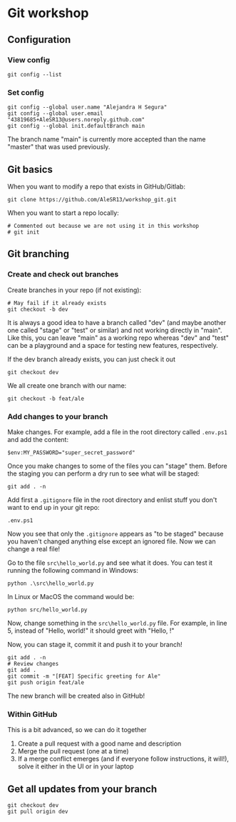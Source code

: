 # Git workshop

## Configuration

### View config

```
git config --list
```

### Set config

```
git config --global user.name "Alejandra H Segura"
git config --global user.email "43819685+AleSR13@users.noreply.github.com"
git config --global init.defaultBranch main
```

The branch name "main" is currently more accepted than the name "master" that was used previously.

## Git basics

When you want to modify a repo that exists in GitHub/Gitlab:

```
git clone https://github.com/AleSR13/workshop_git.git
```

When you want to start a repo locally:

```
# Commented out because we are not using it in this workshop
# git init
```

## Git branching

### Create and check out branches

Create branches in your repo (if not existing):

```
# May fail if it already exists
git checkout -b dev
```

It is always a good idea to have a branch called "dev" (and maybe another one called "stage" or "test" or similar) and not working directly in "main". Like this, you can leave "main" as a working repo whereas "dev" and "test" can be a playground and a space for testing new features, respectively.

If the dev branch already exists, you can just check it out

```
git checkout dev
```

We all create one branch with our name:

```
git checkout -b feat/ale
```

### Add changes to your branch

Make changes. For example, add a file in the root directory called `.env.ps1` and add the content:

```
$env:MY_PASSWORD="super_secret_password"
```

Once you make changes to some of the files you can "stage" them. Before the staging you can perform a dry run to see what will be staged:

```
git add . -n
```

Add first a `.gitignore` file in the root directory and enlist stuff you don't want to end up in your git repo:

```
.env.ps1
```

Now you see that only the `.gitignore` appears as "to be staged" because you haven't changed anything else except an ignored file. Now we can change a real file!

Go to the file `src\hello_world.py` and see what it does. You can test it running the following command in Windows:

```
python .\src\hello_world.py
```

In Linux or MacOS the command would be:

```
python src/hello_world.py
```

Now, change something in the `src\hello_world.py` file. For example, in line 5, instead of "Hello, world!" it should greet with "Hello, <your name>!"

Now, you can stage it, commit it and push it to your branch!

```
git add . -n
# Review changes
git add .
git commit -m "[FEAT] Specific greeting for Ale"
git push origin feat/ale
```

The new branch will be created also in GitHub!

### Within GitHub

This is a bit advanced, so we can do it together

1. Create a pull request with a good name and description
2. Merge the pull request (one at a time)
3. If a merge conflict emerges (and if everyone follow instructions, it will!), solve it either in the UI or in your laptop

## Get all updates from your branch

```
git checkout dev
git pull origin dev
```
